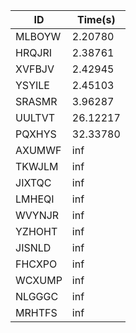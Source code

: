 |ID|Time(s)|
|-|-|
|MLBOYW|2.20780|
|HRQJRI|2.38761|
|XVFBJV|2.42945|
|YSYILE|2.45103|
|SRASMR|3.96287|
|UULTVT|26.12217|
|PQXHYS|32.33780|
|AXUMWF|inf|
|TKWJLM|inf|
|JIXTQC|inf|
|LMHEQI|inf|
|WVYNJR|inf|
|YZHOHT|inf|
|JISNLD|inf|
|FHCXPO|inf|
|WCXUMP|inf|
|NLGGGC|inf|
|MRHTFS|inf|
